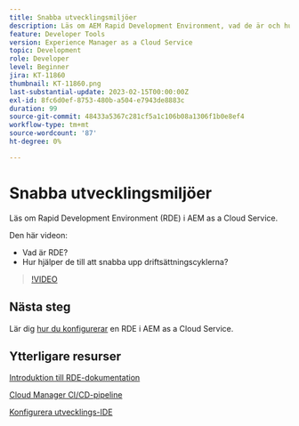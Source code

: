 ```yaml
---
title: Snabba utvecklingsmiljöer
description: Läs om AEM Rapid Development Environment, vad de är och hur de kan bidra till snabbare utveckling till driftsättningscykler.
feature: Developer Tools
version: Experience Manager as a Cloud Service
topic: Development
role: Developer
level: Beginner
jira: KT-11860
thumbnail: KT-11860.png
last-substantial-update: 2023-02-15T00:00:00Z
exl-id: 8fc6d0ef-8753-480b-a504-e7943de8883c
duration: 99
source-git-commit: 48433a5367c281cf5a1c106b08a1306f1b0e8ef4
workflow-type: tm+mt
source-wordcount: '87'
ht-degree: 0%

---
```


# Snabba utvecklingsmiljöer

Läs om Rapid Development Environment (RDE) i AEM as a Cloud Service.

Den här videon:

- Vad är RDE?
- Hur hjälper de till att snabba upp driftsättningscyklerna?

>[!VIDEO](https://video.tv.adobe.com/v/3414128?quality=12&learn=on)

## Nästa steg

Lär dig [hur du konfigurerar](./how-to-setup.md) en RDE i AEM as a Cloud Service.

## Ytterligare resurser

[Introduktion till RDE-dokumentation](https://experienceleague.adobe.com/docs/experience-manager-cloud-service/content/implementing/developing/rapid-development-environments.html?lang=sv-SE#introduction)

[Cloud Manager CI/CD-pipeline](https://experienceleague.adobe.com/docs/experience-manager-cloud-service/content/implementing/using-cloud-manager/cicd-pipelines/introduction-ci-cd-pipelines.html?lang=sv-SE)

[Konfigurera utvecklings-IDE](https://experienceleague.adobe.com/docs/experience-manager-learn/cloud-service/local-development-environment-set-up/development-tools.html?lang=sv-SE)
